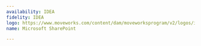 ```yaml
---
availability: IDEA
fidelity: IDEA
logo: https://www.moveworks.com/content/dam/moveworksprogram/v2/logos/integration-logos/logo-int-MS-sharepoint.svg
name: Microsoft SharePoint

---
```

